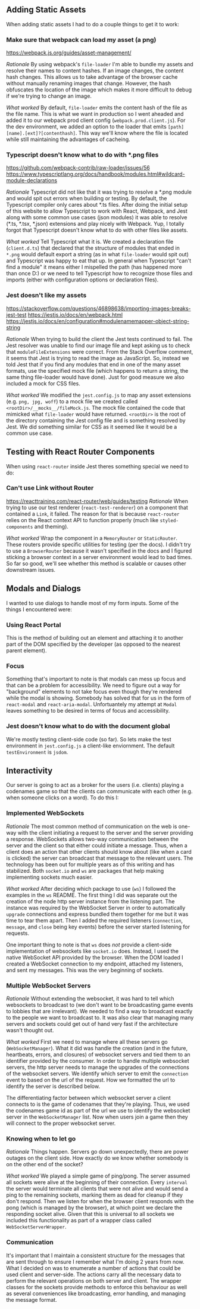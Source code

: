 ## Adding Static Assets
When adding static assets I had to do a couple things to get it to work:

### Make sure that webpack can load my asset (a png)
https://webpack.js.org/guides/asset-management/

*Rationale*
By using webpack's `file-loader` I'm able to bundle my assets and resolve their names to content hashes. If an image changes, the content hash changes. This allows us to take advantage of the browser cache without manually renaming images that change. However, the hash obfuscates the location of the image which makes it more difficult to debug if we're trying to change an image.

*What worked*
By default, `file-loader` emits the content hash of the file as the file name. This is what we want in production so I went aheaded and added it to our webpack prod client config (`webpack.prod.client.js`). For the dev environment, we added an option to the loader that emits `[path][name].[ext]?[contenthash]`. This way we'll know where the file is located while still maintaining the advantages of cacheing.

### Typescript doesn't know what to do with *.png files
https://github.com/webpack-contrib/raw-loader/issues/56
https://www.typescriptlang.org/docs/handbook/modules.html#wildcard-module-declarations

*Rationale*
Typescript did not like that it was trying to resolve a *.png module and would spit out errors when building or testing. By default, the Typescript compiler only cares about *.ts files. After doing the initial setup of this website to allow Typescript to work with React, Webpack, and Jest along with some common use cases (json modules) it was able to resolve (\*.ts, *.tsx, *.json) extensions and play nicely with Webpack. Yup, I totally forgot that Typescript doesn't know what to do with other files like assets.

*What worked*
Tell Typescript what it is. We created a declaration file (`client.d.ts`) that declared that the structure of modules that ended in `*.png` would default export a string (as in what `file-loader` would spit out) and Typescript was happy to eat that up. In general when Typescript "can't find a module" it means either I mispelled the path (has happened more than once D:) or we need to tell Typescript how to recognize those files and imports (either with configuration options or declaration files).

### Jest doesn't like my assets
https://stackoverflow.com/questions/46898638/importing-images-breaks-jest-test
https://jestjs.io/docs/en/webpack.html
https://jestjs.io/docs/en/configuration#modulenamemapper-object-string-string

*Rationale*
When trying to build the client the Jest tests continued to fail. The Jest resolver was unable to find our image file and kept asking us to check that `moduleFileExtensions` were correct. From the Stack Overflow comment, it seems that Jest is trying to read the image as JavaScript. So, instead we told Jest that if you find any modules that end in one of the many asset formats, use the specified mock file (which happens to return a string, the same thing file-loader would have done). Just for good measure we also included a mock for CSS files.

*What worked*
We modified the `jest.config.js` to map any asset extensions (e.g. `png, jpg, woff`) to a mock file we created called `<rootDir>/__mocks__/fileMock.js`. The mock file contained the code that mimicked what `file-loader` would have returned. `<rootDir>` is the root of the directory containing the Jest config file and is something resolved by Jest. We did something similar for CSS as it seemed like it would be a common use case.

## Testing with React Router Components
When using `react-router` inside Jest theres something special we need to do:

### Can't use Link without Router
https://reacttraining.com/react-router/web/guides/testing
*Rationale*
When trying to use our test renderer (`react-test-renderer`) on a component that contained a `Link`, it failed. The reason for that is because `react-router` relies on the React context API to function properly (much like `styled-components` and theming).

*What worked*
Wrap the component in a `MemoryRouter` or `StaticRouter`. These routers provide specific utilities for testing (per the docs). I didn't try to use a `BrowserRouter` because it wasn't specified in the docs and I figured sticking a browser context in a server environment would lead to bad times. So far so good, we'll see whether this method is scalable or causes other downstream issues.

## Modals and Dialogs
I wanted to use dialogs to handle most of my form inputs. Some of the things I encountered were:

### Using React Portal
This is the method of building out an element and attaching it to another part of the DOM specified by the developer (as opposed to the nearest parent element).

### Focus
Something that's important to note is that modals can mess up focus and that can be a problem for accessibility. We need to figure out a way for "background" elements to not take focus even though they're rendered while the modal is showing. Somebody has solved that for us in the form of `react-modal` and `react-aria-modal`. Unfortuantely my attempt at `Modal` leaves something to be desired in terms of focus and accessibility.

### Jest doesn't know what to do with the document global
We're mostly testing client-side code (so far). So lets make the test environment in `jest.config.js` a client-like enviornment. The default `testEnvironment` is `jsdom`.

## Interactivity
Our server is going to act as a broker for the users (i.e. clients) playing a codenames game so that the clients can communicate with each other (e.g. when someone clicks on a word). To do this I:

### Implemented WebSockets
*Rationale*
The most common method of communication on the web is one-way with the client initiating a request to the server and the server providing a response. WebSockets allows two-way communication between the server and the client so that either could initiate a message. Thus, when a client does an action that other clients should know about (like when a card is clicked) the server can broadcast that message to the relevant users. The technology has been out for multiple years as of this writing and has stabilized. Both `socket.io` and `ws` are packages that help making implementing sockets much easier.

*What worked*
After deciding which package to use (`ws`) I followed the examples in the `ws` README. The first thing I did was separate out the creation of the node http server instance from the listening part. The instance was required by the WebSocket Server in order to automatically `upgrade` connections and express bundled them together for me but it was time to tear them apart. Then I added the required listeners (`connection`, `message`, and `close` being key events) before the server started listening for requests.

One important thing to note is that `ws` does *not* provide a client-side implementation of websockets like `socket.io` does. Instead, I used the native WebSocket API provided by the browser. When the DOM loaded I created a WebSocket connection to my endpoint, attached my listeners, and sent my messages. This was the very beginning of sockets.

### Multiple WebSocket Servers
*Rationale*
Without extending the websocket, it was hard to tell which websockets to broadcast to (we don't want to be broadcasting game events to lobbies that are irrelevant). We needed to find a way to broadcast exactly to the people we want to broadcast to. It was also clear that managing many servers and sockets could get out of hand very fast if the architecture wasn't thought out.

*What worked*
First we need to manage where all these servers go (`WebSocketManager`). What it did was handle the creation (and in the future, heartbeats, errors, and closures) of websocket servers and tied them to an identifier provided by the consumer. In order to handle multiple websocket servers, the http server needs to manage the upgrades of the connections of the websocket servers. We identify which server to emit the `connection` event to based on the url of the request. How we formatted the url to identify the server is described below.

The differentiating factor between which websocket server a client connects to is the game of codenames that they're playing. Thus, we used the codenames game id as part of the url we use to identify the websocket server in the `WebSocketManager` list. Now when users join a game then they will connect to the proper websocket server.

### Knowing when to let go
*Rationale*
Things happen. Servers go down unexpectedly, there are power outages on the client side. How exactly do we know whether somebody is on the other end of the socket?

*What worked*
We played a simple game of ping/pong. The server assumed all sockets were alive at the beginning of their connection. Every `interval` the server would terminate all clients that were not alive and would send a ping to the remaining sockets, marking them as dead for cleanup if they don't respond. Then we listen for when the browser client responds with the pong (which is managed by the browser), at which point we declare the responding socket alive. Given that this is universal to all sockets we included this functionality as part of a wrapper class called `WebSocketServerWrapper`.

### Communication
It's important that I maintain a consistent structure for the messages that are sent through to ensure I remember what I'm doing 2 years from now. What I decided on was to enumerate a number of actions that could be used client and server-side. The actions carry all the necessary data to perform the relevant operations on both server and client. The wrapper classes for the sockets provide methods to enforce this behaviour as well as several conveniences like broadcasting, error handling, and managing the message format.